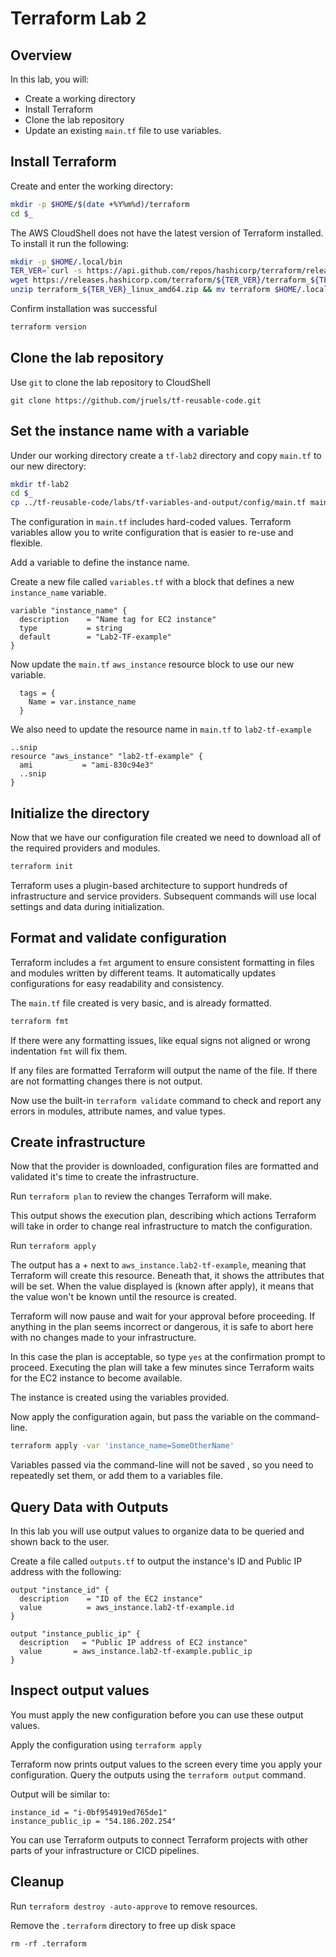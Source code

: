 # Terraform Lab 2

## Overview 
In this lab, you will:
- Create a working directory
- Install Terraform
- Clone the lab repository
- Update an existing `main.tf` file to use variables. 

## Install Terraform 
Create and enter the working directory:
```sh
mkdir -p $HOME/$(date +%Y%m%d)/terraform
cd $_
```
The AWS CloudShell does not have the latest version of Terraform installed. To install it run the following: 
```sh
mkdir -p $HOME/.local/bin
TER_VER=`curl -s https://api.github.com/repos/hashicorp/terraform/releases/latest | grep tag_name | cut -d: -f2 | tr -d \"\,\v | awk '{$1=$1};1'`
wget https://releases.hashicorp.com/terraform/${TER_VER}/terraform_${TER_VER}_linux_amd64.zip
unzip terraform_${TER_VER}_linux_amd64.zip && mv terraform $HOME/.local/bin/
```

Confirm installation was successful
```sh
terraform version 
```


## Clone the lab repository
Use `git` to clone the lab repository to CloudShell
```
git clone https://github.com/jruels/tf-reusable-code.git
```


## Set the instance name with a variable
Under our working directory create a `tf-lab2` directory and copy `main.tf` to our new directory: 
```sh
mkdir tf-lab2 
cd $_
cp ../tf-reusable-code/labs/tf-variables-and-output/config/main.tf main.tf
```

The configuration in `main.tf` includes hard-coded values. Terraform variables allow you to write configuration that is easier to re-use and flexible. 

Add a variable to define the instance name. 

Create a new file called `variables.tf` with a block that defines a new `instance_name` variable. 

```hcl
variable "instance_name" {
  description    = "Name tag for EC2 instance"
  type           = string
  default        = "Lab2-TF-example"
}
```

Now update the `main.tf` `aws_instance` resource block to use our new variable. 

```
  tags = {
    Name = var.instance_name
  }
```

We also need to update the resource name in `main.tf` to `lab2-tf-example`
```
..snip
resource "aws_instance" "lab2-tf-example" {
  ami           = "ami-830c94e3"
  ..snip
}
```

## Initialize the directory
Now that we have our configuration file created we need to download all of the required providers and modules.
```sh
terraform init
```

Terraform uses a plugin-based architecture to support hundreds of infrastructure and service providers. Subsequent commands will use local settings and data during initialization.

## Format and validate configuration
Terraform includes a `fmt` argument to ensure consistent formatting in files and modules written by different teams. It automatically updates configurations for easy readability and consistency.

The `main.tf` file created is very basic, and is already formatted.
```sh
terraform fmt
```

If there were any formatting issues, like equal signs not aligned or wrong indentation `fmt` will fix them.

If any files are formatted Terraform will output the name of the file. If there are not formatting changes there is not output.

Now use the built-in `terraform validate` command to check and report any errors in modules, attribute names, and value types.

## Create infrastructure
Now that the provider is downloaded, configuration files are formatted and validated it's time to create the infrastructure.

Run `terraform plan` to review the changes Terraform will make.

This output shows the execution plan, describing which actions Terraform will take in order to change real infrastructure to match the configuration.

Run `terraform apply`

The output has a + next to `aws_instance.lab2-tf-example`, meaning that Terraform will create this resource. Beneath that, it shows the attributes that will be set. When the value   displayed is (known after apply), it means that the value won't be known until the resource is created.

Terraform will now pause and wait for your approval before proceeding. If anything in the plan seems incorrect or dangerous, it is safe to abort here with no changes made to your    infrastructure.

In this case the plan is acceptable, so type `yes` at the confirmation prompt to proceed. Executing the plan will take a few minutes since Terraform waits for the EC2 instance to    become available.

The instance is created using the variables provided. 

Now apply the configuration again, but pass the variable on the command-line. 
```sh
terraform apply -var 'instance_name=SomeOtherName'
```

Variables passed via the command-line will not be saved , so you need to repeatedly set them, or add them to a variables file.

## Query Data with Outputs
In this lab you will use output values to organize data to be queried and shown back to the user. 

Create a file called `outputs.tf` to output the instance's ID and Public IP address with the following: 
```hcl
output "instance_id" {
  description    = "ID of the EC2 instance"
  value          = aws_instance.lab2-tf-example.id
}

output "instance_public_ip" {
  description   = "Public IP address of EC2 instance"
  value       = aws_instance.lab2-tf-example.public_ip
}
```

## Inspect output values
You must apply the new configuration before you can use these output values. 

Apply the configuration using `terraform apply`

Terraform now prints output values to the screen every time you apply your configuration. Query the outputs using the `terraform output` command. 

Output will be similar to: 
```
instance_id = "i-0bf954919ed765de1"
instance_public_ip = "54.186.202.254"
```

You can use Terraform outputs to connect Terraform projects with other parts of your infrastructure or CICD pipelines. 

## Cleanup
Run `terraform destroy -auto-approve` to remove resources.

Remove the `.terraform` directory to free up disk space

```shell
rm -rf .terraform
```

